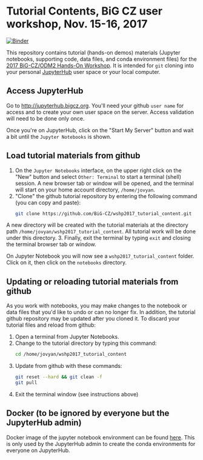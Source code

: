 # Tutorial Contents, BiG CZ user workshop, Nov. 15-16, 2017

[![Binder](https://mybinder.org/badge.svg)](https://mybinder.org/v2/gh/BiG-CZ/wshp2017_tutorial_content/master)

This repository contains tutorial (hands-on demos) materials (Jupyter notebooks, supporting code, data files, and conda environment files) for the [2017 BiG-CZ/ODM2 Hands-On Workshop](https://github.com/BiG-CZ/bigcz_wshp2017). It is intended for `git` cloning into your personal [JupyterHub](https://jupyterhub.readthedocs.io) user space or your local computer. 

## Access JupyterHub

Go to http://jupyterhub.bigcz.org. You'll need your github `user name` for access and to create your own user space on the server. Access validation will need to be done only once.

Once you're on JupyterHub, click on the "Start My Server" button and wait a bit until the `Jupyter Notebooks` is shown.

## Load tutorial materials from github

1. On the `Jupyter Notebooks` interface, on the upper right click on the "New" button and select `Other: Terminal` to start a terminal (shell) session. A new browser tab or window will be opened, and the terminal will start on your home account directory, `/home/jovyan`.
2. "Clone" the github tutorial repository by entering the following command (you can copy and paste):
    ```bash
    git clone https://github.com/BiG-CZ/wshp2017_tutorial_content.git
    ```
A new directory will be created with the tutorial materials at the directory path `/home/jovyan/wshp2017_tutorial_content`. All tutorial work will be done under this directory.
3. Finally, exit the terminal by typing `exit` and closing the terminal browser tab or window.

On Jupyter Notebook you will now see a `wshp2017_tutorial_content` folder. Click on it, then click on the `notebooks` directory.

## Updating or reloading tutorial materials from github

As you work with notebooks, you may make changes to the notebook or data files that you'd like to undo or can no longer fix. In addition, the tutorial github repository may be updated after you cloned it. To discard your tutorial files and reload from github:
1. Open a terminal from Jupyter Notebooks.
2. Change to the tutorial directory by typing this command:
    ```bash
    cd /home/jovyan/wshp2017_tutorial_content
    ```
3. Update from github with these commands:
    ```bash
    git reset --hard && git clean -f
    git pull
    ```
4. Exit the terminal window (see instructions above)


## Docker (to be ignored by everyone but the JupyterHub admin)
Docker image of the jupyter notebook environment can be found
[here](https://hub.docker.com/r/odm2/bigczworkshop/). This is only used by the JupyterHub admin to create the conda environments for everyone on JupyterHub.
